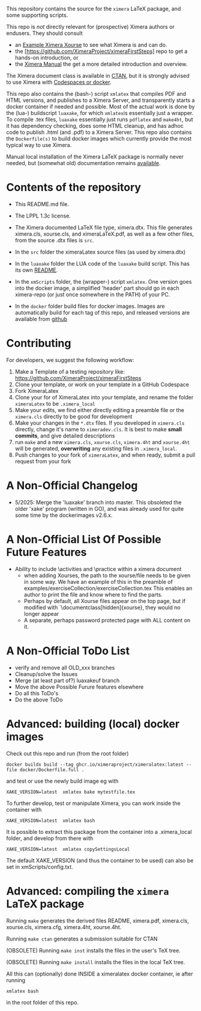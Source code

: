 
This repository contains the source for the `ximera` LaTeX package, and some supporting scripts. 

This repo is *not* directly relevant for (prospective) Ximera authors or endusers.
They should consult 
* an [Example Ximera Xourse](https://go.osu.edu/ximera-examples) to see what Ximera is and can do.
* the [https://github.com/XimeraProject/ximeraFirstSteps] repo to get a hands-on introduction, or
* the [Ximera Manual](https://ximera.osu.edu/xman) the get a more detailed introduction and overview.


The Ximera document class is available in [CTAN](https://ctan.org/pkg/ximera?lang=en), but it is strongly advised to use Ximera with [Codespaces or docker](https://github.com/XimeraProject/ximeraFirstSteps). 


This repo also contains the (bash-) script `xmlatex` that compiles PDF and HTML versions, and publishes to a Ximera Server, and transparently starts a docker container if needed and possible. Most of the actual work is done by the (lua-) buildscript `luaxake`, for which `xmlatex`is essentially just a wrapper. To compile .tex files, `luaxake` essentially just runs `pdflatex` and `make4ht`, but it has dependency checking, does some HTML cleanup, and has adhoc code to publish .html (and .pdf) to a Ximera Server. 
This repo also contains the `Dockerfile(s)` to build docker images which currently provide the most typical way to use Ximera.

Manual local installation of the Ximera LaTeX package is normally never needed, but (somewhat old) documentation remains [available](./installingLocally.md).


# Contents of the repository

* This README.md file. 

* The LPPL 1.3c license.

* The Ximera documented LaTeX file type, ximera.dtx. This file
  generates ximera.cls, xourse.cls, and ximeraLaTeX.pdf, as well as a
  few other files, from the source .dtx files is `src`.

* In the `src` folder the ximeraLatex source files (as used by ximera.dtx)

* In the `luaxake` folder the LUA code of the `luaxake` build script. This has its own [README](luaxake/README.md).

* In the `xmScripts` folder, the (wrapper-) script `xmlatex`. One version goes into the docker image, a simplified 'header' part should go in each ximera-repo (or just once somewhere in the PATH) of your PC.

* In the `docker` folder build files for docker images. Images are automatically build for each tag of this repo, and released versions are available from [github](https://github.com/orgs/XimeraProject/packages)

# Contributing
For developers, we suggest the following workflow:
1) Make a Template of a testing repository like: https://github.com/XimeraProject/ximeraFirstSteps
2) Clone your template, or work on your template in a GitHub Codespace
3) Fork XimeraLatex
4) Clone your for of XimeraLatex into your template, and rename the folder `ximeraLatex` to be `.ximera_local`
5) Make your edits, we find either directly editing a preamble file or the `ximera.cls` directly to be good for development
6) Make your changes in the `*.dtx` files. If you developed in `ximera.cls` directly, change it's name to `ximeradev.cls`. It is best to make **small commits**, and give detailed descriptions
7) run `make` and a new `ximera.cls`, `xourse.cls`, `ximera.4ht` and `xourse.4ht` will be generated, **overwriting** any existing files in `.ximera_local`.
8) Push changes to your fork of `ximeraLatex`, and when ready, submit a pull request from your fork


# A Non-Official Changelog
* 5/2025: Merge the 'luaxake' branch into master. This obsoleted the older 'xake' program (written in GO), and was already used for quite some time by the dockerimages v2.6.x.

# A Non-Official List Of Possible Future Features

- Ability to include \activities and \practice within a ximera document
  - when adding Xourses, the path to the xourse/file needs to be given
in some way. We have an example of this in the preamble of
examples/exerciseCollection/exerciseCollection.tex This enables an
author to print the file and know where to find the parts.
  - Perhaps by default, all Xourse files appear on the top page, but if modified with `\documentclass[hidden]{xourse}, they would no longer appear
  - A separate, perhaps password protected page with ALL content on it.

# A Non-Official ToDo List
 * verify and remove all OLD_xxx branches
 * Cleanup/solve the Issues
 * Merge (at least part of?) luaxakeuf branch
 * Move the above Possible Furure features elsewhere
 * Do all this ToDo's
 * Do the above ToDo


# Advanced: building (local) docker images

Check out this repo and run (from the root folder)
```
docker buildx build --tag ghcr.io/ximeraproject/ximeralatex:latest --file docker/Dockerfile.full .
```

and test or use the newly build image eg with 
```
XAKE_VERSION=latest  xmlatex bake mytestfile.tex
```
To further develop, test or manipulate Ximera, you can work inside the container with
```
XAKE_VERSION=latest  xmlatex bash
```
It is possible to extract this package from the container into a .ximera_local folder, and develop from there with 
```
XAKE_VERSION=latest  xmlatex copySettingsLocal
```

The default XAKE_VERSION (and thus the container to be used) can also be set in xmScripts/config.txt.



 # Advanced: compiling the `ximera` LaTeX package

Running `make` generates the derived files README, ximera.pdf, ximera.cls, xourse.cls, ximera.cfg, ximera.4ht, xourse.4ht.

Running `make ctan` generates a submission suitable for CTAN

(OBSOLETE) Running `make inst` installs the files in the user's TeX tree.

(OBSOLETE) Running `make install` installs the files in the local TeX tree.

All this can (optionally) done INSIDE a ximeralatex docker container, ie after running
```
xmlatex bash
```
in the root folder of this repo.
